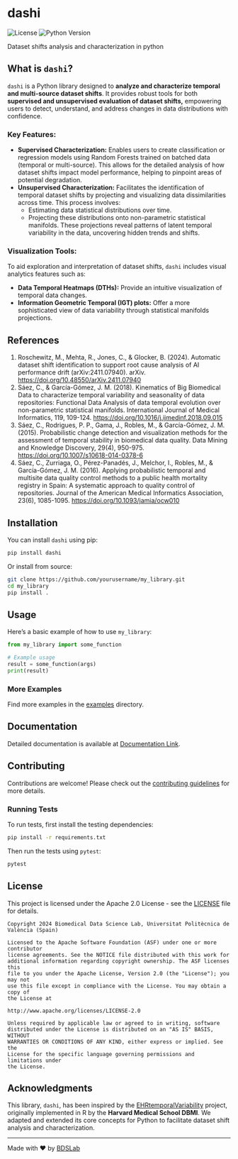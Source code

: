 # dashi

![License](https://img.shields.io/badge/license-Apache%202.0-blue.svg) 
![Python Version](https://img.shields.io/badge/python-3.10%2B-brightgreen.svg)

Dataset shifts analysis and characterization in python
## What is `dashi`?
`dashi` is a Python library designed to **analyze and characterize temporal and multi-source dataset shifts**. It provides 
robust tools for both **supervised and unsupervised evaluation of dataset shifts,** empowering users to detect, understand, 
and address changes in data distributions with confidence.

### Key Features:

- **Supervised Characterization:**
Enables users to create classification or regression models using Random Forests trained on batched data 
(temporal or multi-source). This allows for the detailed analysis of how dataset shifts impact model performance, 
helping to pinpoint areas of potential degradation.
- **Unsupervised Characterization:** 
Facilitates the identification of temporal dataset shifts by projecting and visualizing data dissimilarities across time. 
This process involves:
  - Estimating data statistical distributions over time.
  - Projecting these distributions onto non-parametric statistical manifolds. These projections reveal patterns of
  latent temporal variability in the data, uncovering hidden trends and shifts.

### Visualization Tools:
To aid exploration and interpretation of dataset shifts, `dashi` includes visual analytics features such as:

- **Data Temporal Heatmaps (DTHs):** Provide an intuitive visualization of temporal data changes.
- **Information Geometric Temporal (IGT) plots:** Offer a more sophisticated view of data variability through statistical
manifolds projections.

## References
1. Roschewitz, M., Mehta, R., Jones, C., & Glocker, B. (2024). Automatic dataset shift identification to support root cause analysis of AI performance drift (arXiv:2411.07940). arXiv. https://doi.org/10.48550/arXiv.2411.07940
2. Sáez, C., & García-Gómez, J. M. (2018). Kinematics of Big Biomedical Data to characterize temporal variability and seasonality of data repositories: Functional Data Analysis of data temporal evolution over non-parametric statistical manifolds. International Journal of Medical Informatics, 119, 109-124. https://doi.org/10.1016/j.ijmedinf.2018.09.015
3. Sáez, C., Rodrigues, P. P., Gama, J., Robles, M., & García-Gómez, J. M. (2015). Probabilistic change detection and visualization methods for the assessment of temporal stability in biomedical data quality. Data Mining and Knowledge Discovery, 29(4), 950-975. https://doi.org/10.1007/s10618-014-0378-6
4. Sáez, C., Zurriaga, O., Pérez-Panadés, J., Melchor, I., Robles, M., & García-Gómez, J. M. (2016). Applying probabilistic temporal and multisite data quality control methods to a public health mortality registry in Spain: A systematic approach to quality control of repositories. Journal of the American Medical Informatics Association, 23(6), 1085-1095. https://doi.org/10.1093/jamia/ocw010


## Installation

You can install `dashi` using pip:

```bash
pip install dashi
```

Or install from source:

```bash
git clone https://github.com/yourusername/my_library.git
cd my_library
pip install .
```

## Usage

Here’s a basic example of how to use `my_library`:

```python
from my_library import some_function

# Example usage
result = some_function(args)
print(result)
```

### More Examples

Find more examples in the [examples](examples/) directory.

## Documentation

Detailed documentation is available at [Documentation Link](https://example.com/docs).

## Contributing

Contributions are welcome! Please check out the [contributing guidelines](CONTRIBUTING.md) for more details.

### Running Tests

To run tests, first install the testing dependencies:

```bash
pip install -r requirements.txt
```

Then run the tests using `pytest`:

```bash
pytest
```

## License

This project is licensed under the Apache 2.0 License - see the [LICENSE](LICENSE) file for details.


```
Copyright 2024 Biomedical Data Science Lab, Universitat Politècnica de València (Spain)

Licensed to the Apache Software Foundation (ASF) under one or more contributor
license agreements. See the NOTICE file distributed with this work for
additional information regarding copyright ownership. The ASF licenses this
file to you under the Apache License, Version 2.0 (the "License"); you may not
use this file except in compliance with the License. You may obtain a copy of
the License at

http://www.apache.org/licenses/LICENSE-2.0

Unless required by applicable law or agreed to in writing, software
distributed under the License is distributed on an "AS IS" BASIS, WITHOUT
WARRANTIES OR CONDITIONS OF ANY KIND, either express or implied. See the
License for the specific language governing permissions and limitations under
the License.
```

## Acknowledgments

This library, `dashi`, has been inspired by the [EHRtemporalVariability](https://github.com/hms-dbmi/EHRtemporalVariability) project, originally implemented in R by the **Harvard Medical School DBMI**. We adapted and extended its core concepts for Python to facilitate dataset shift analysis and characterization.

---

Made with ❤️ by [BDSLab](https://bdslab.upv.es)
